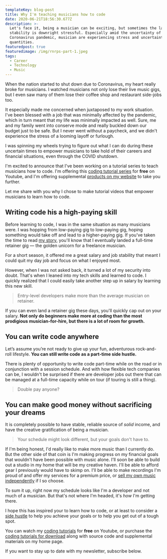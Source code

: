 ```yaml
---
templateKey: blog-post
title: Why I'm teaching musicians how to code
date: 2020-06-21T18:56:30.677Z
description: >-
  Let's face it, being a musician can be exciting, but sometimes the lack of
  stability is downright stressful. Especially amid the uncertainty of the
  Coronavirus pandemic, musician are experiencing stress and uncertainty in mass
  quantities. 
featuredpost: true
featuredimage: /img/rnrps-part-1.jpeg
tags:
  - Career
  - Technology
  - Music
---
```

When the nation started to shut down due to Coronavirus, my heart really broke for musicians. I watched musicians not only lose their live music gigs, but I even saw many of them lose their coffee shop and restaurant side-jobs too.

It especially made me concerned when juxtaposed to my work situation. I've been blessed with a job that was minimally affected by the pandemic, which in turn meant that my life was minimally impacted as well. Sure, me and my family went into conserve mode and really buckled down our budget just to be safe. But I never went without a paycheck, and we didn't experience the stress of a looming layoff or furlough. 

I was spinning my wheels trying to figure out what I can do during these uncertain times to empower musicians to take hold of their careers and financial situations, even through the COVID shutdown.

I'm excited to announce that I've been working on a tutorial series to teach musicians how to code. I'm offering this [coding tutorial series](https://youtu.be/ZPiU4bRYznA) for **free** on Youtube, and I'm offering supplemental [products on my website](/#products) to take you further.

Let me share with you why I chose to make tutorial videos that empower musicians to learn how to code.

## Writing code his a high-paying skill

Before learning to code, I was in the same situation as many musicians were.  I was hopping from low-paying gig to low-paying gig, hoping something would take off and lead to a higher-paying gig.  If you've taken the time to read [my story](/short-story-long), you'll know that I eventually landed a full-time retainer gig — the golden unicorn for a freelance musician.  

For a short season, it offered me a great salary and job stability that meant I could quit my day job and focus on what I enjoyed most.  

However, when I was not asked back, it turned a lot of my security into doubt.  That's when I leaned into my tech skills and learned to code. I quickly realized that I could easily take another step up in salary by learning this new skill. 

> Entry-level developers make more than the average musician on retainer.

If you can even land a retainer gig these days, you'll quickly cap out on your salary. **Not only do beginners make more at coding than the most prodigious musician-for-hire, but there is a lot of room for growth.** 

## You can write code anywhere

Let’s assume you’re not ready to give up your fun, adventurous rock-and-roll lifestyle. **You can still write code as a part-time side hustle.**

There is plenty of opportunity to write code part-time while on the road or in conjunction with a session schedule. And with how flexible tech companies can be, I wouldn't be surprised if there are developer jobs out there that can be managed at a full-time capacity while on tour (if touring is still a thing).

>Double pay anyone?

## You can make good money without sacrificing your dreams

It is completely possible to have stable, reliable source of *solid* income, and have the creative gratification of being a musician. 

>Your schedule might look different, but your goals don't have to.

If I'm being honest, I'd really like to make more music than I currently do. But the other side of that coin is I'm making progress on my financial goals that wouldn't have been possible with music alone. I'll soon be able to build out a studio in my home that will be my creative haven. I'll be able to afford gear I previously would have to skimp on. I'll be able to make recordings I'm proud of and offer my services for a premium price, or [sell my own music independently](/blog/how-to-sell-your-music-independently/) if I so choose.

To sum it up, right now my schedule looks like I'm a developer and not much of a musician. But that's not where I'm headed, it's *how* I'm getting there.

I hope this has inspired your to learn how to code, or at least to consider a [side hustle](/blog/the-best-side-jobs-for-freelance-musicians/) to help you achieve your goals or to help you get out of a tough spot. 

You can watch my [coding tutorials](youtu.be/ZPiU4bRYznA) for **free** on Youtube, or purchase the [coding tutorials for download](/#products) along with source code and supplemental materials on my home page.

If you want to stay up to date with my newsletter, subscribe below. 
